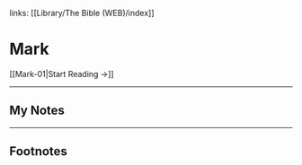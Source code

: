 links: [[Library/The Bible (WEB)/index]]
# Mark

[[Mark-01|Start Reading →]]

---
## My Notes

---
## Footnotes